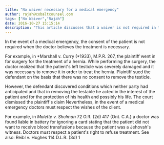 ```yaml
---
title: "No waiver necessary for a medical emergency"
author: rajah@cobaltcounsel.com
tags: ["No Waiver","Rajah"]
date: 2016-10-27 15:15:14
description: "This article discusses that a waiver is not required in the even of a medical emergency, if the doctor believes that treatment is necessary."
---
```


In the event of a medical emergency, the consent of the patient is not required when the doctor believes the treatment is necessary.

For example, in *Marshall v. Curry (*1933), M.P.R. 267, the plaintiff went in for surgery for the treatment of a hernia. While performing the surgery, the doctor realized that the patient's left testicle was severely damaged and it was necessary to remove it in order to treat the hernia. Plaintiff sued the defendant on the basis that there was no consent to remove the testicle.

However, the defendant discovered conditions which neither party had anticipated and that in removing the testable he acted in the interest of the patient and for the protection of his health and possibly his life. The court dismissed the plaintiff's claim Nevertheless, in the event of a medical emergency doctors must respect the wishes of the client.

For example, in *Malette v. Shulman* 72 O.R. (2d) 417 (Ont. C.A.) a doctor was found liable in battery for ignoring a card stating that the patient did not want to receive blood transfusions because the patient was a Jehovah's witness. Doctors must respect a patient's right to refuse treatment. See also: Reibl v. Hughes 114 D.L.R. (3d) 1
